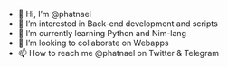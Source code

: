 - 👋 Hi, I’m @phatnael
- 👀 I’m interested in Back-end development and scripts
- 🌱 I’m currently learning Python and Nim-lang
- 💞️ I’m looking to collaborate on Webapps
- 📫 How to reach me @phatnael on Twitter & Telegram

<!---
phatnael/phatnael is a ✨ special ✨ repository because its `README.md` (this file) appears on your GitHub profile.
You can click the Preview link to take a look at your changes.
--->
